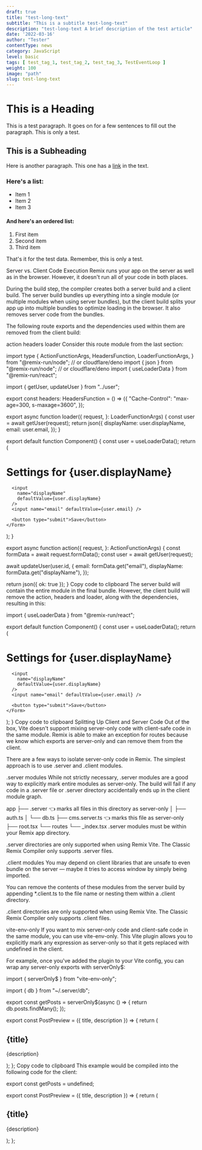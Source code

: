 ```yaml
---
draft: true
title: "test-long-text"
subtitle: "This is a subtitle test-long-text"
description: "test-long-text A brief description of the test article"
date: '2022-03-16'
author: "Tester"
contentType: news
category: JavaScript
level: basic
tags: [ test_tag_1, test_tag_2, test_tag_3, TestEventLoop ]
weight: 100
image: "path"
slug: test-long-text
---
```


# This is a Heading

This is a test paragraph. It goes on for a few sentences to fill out the paragraph. This is only a test.

## This is a Subheading

Here is another paragraph. This one has a [link](http://example.com) in the text.

### Here's a list:

- Item 1
- Item 2
- Item 3

#### And here's an ordered list:

1. First item
2. Second item
3. Third item

That's it for the test data. Remember, this is only a test.

Server vs. Client Code Execution
Remix runs your app on the server as well as in the browser. However, it doesn't run all of your code in both places.

During the build step, the compiler creates both a server build and a client build. The server build bundles up everything into a single module (or multiple modules when using server bundles), but the client build splits your app up into multiple bundles to optimize loading in the browser. It also removes server code from the bundles.

The following route exports and the dependencies used within them are removed from the client build:

action
headers
loader
Consider this route module from the last section:

import type {
ActionFunctionArgs,
HeadersFunction,
LoaderFunctionArgs,
} from "@remix-run/node"; // or cloudflare/deno
import { json } from "@remix-run/node"; // or cloudflare/deno
import { useLoaderData } from "@remix-run/react";

import { getUser, updateUser } from "../user";

export const headers: HeadersFunction = () => ({
"Cache-Control": "max-age=300, s-maxage=3600",
});

export async function loader({
request,
}: LoaderFunctionArgs) {
const user = await getUser(request);
return json({
displayName: user.displayName,
email: user.email,
});
}

export default function Component() {
const user = useLoaderData<typeof loader>();
return (
<Form action="/account">
<h1>Settings for {user.displayName}</h1>

      <input
        name="displayName"
        defaultValue={user.displayName}
      />
      <input name="email" defaultValue={user.email} />

      <button type="submit">Save</button>
    </Form>
);
}

export async function action({
request,
}: ActionFunctionArgs) {
const formData = await request.formData();
const user = await getUser(request);

await updateUser(user.id, {
email: formData.get("email"),
displayName: formData.get("displayName"),
});

return json({ ok: true });
}
Copy code to clipboard
The server build will contain the entire module in the final bundle. However, the client build will remove the action, headers and loader, along with the dependencies, resulting in this:

import { useLoaderData } from "@remix-run/react";

export default function Component() {
const user = useLoaderData();
return (
<Form action="/account">
<h1>Settings for {user.displayName}</h1>

      <input
        name="displayName"
        defaultValue={user.displayName}
      />
      <input name="email" defaultValue={user.email} />

      <button type="submit">Save</button>
    </Form>
);
}
Copy code to clipboard
Splitting Up Client and Server Code
Out of the box, Vite doesn't support mixing server-only code with client-safe code in the same module. Remix is able to make an exception for routes because we know which exports are server-only and can remove them from the client.

There are a few ways to isolate server-only code in Remix. The simplest approach is to use .server and .client modules.

.server modules
While not strictly necessary, .server modules are a good way to explicitly mark entire modules as server-only. The build will fail if any code in a .server file or .server directory accidentally ends up in the client module graph.

app
├── .server 👈 marks all files in this directory as server-only
│   ├── auth.ts
│   └── db.ts
├── cms.server.ts 👈 marks this file as server-only
├── root.tsx
└── routes
└── _index.tsx
.server modules must be within your Remix app directory.

.server directories are only supported when using Remix Vite. The Classic Remix Compiler only supports .server files.

.client modules
You may depend on client libraries that are unsafe to even bundle on the server — maybe it tries to access window by simply being imported.

You can remove the contents of these modules from the server build by appending *.client.ts to the file name or nesting them within a .client directory.

.client directories are only supported when using Remix Vite. The Classic Remix Compiler only supports .client files.

vite-env-only
If you want to mix server-only code and client-safe code in the same module, you can use vite-env-only. This Vite plugin allows you to explicitly mark any expression as server-only so that it gets replaced with undefined in the client.

For example, once you've added the plugin to your Vite config, you can wrap any server-only exports with serverOnly$:

import { serverOnly$ } from "vite-env-only";

import { db } from "~/.server/db";

export const getPosts = serverOnly$(async () => {
return db.posts.findMany();
});

export const PostPreview = ({ title, description }) => {
return (
<article>
<h2>{title}</h2>
<p>{description}</p>
</article>
);
};
Copy code to clipboard
This example would be compiled into the following code for the client:

export const getPosts = undefined;

export const PostPreview = ({ title, description }) => {
return (
<article>
<h2>{title}</h2>
<p>{description}</p>
</article>
);
};
